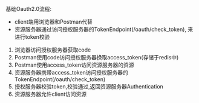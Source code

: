 基础Oauth2.0流程:  

- client端用浏览器和Postman代替
- 资源服务器通过访问授权服务器的TokenEndpoint(/oauth/check_token),
来进行token校验

1. 浏览器访问授权服务器获取code
2. Postman使用code访问授权服务器换取access_token(存储于redis中)
3. Postman使用access_token访问资源服务器的资源
4. 资源服务器携带access_token访问授权服务器的TokenEndpoint(/oauth/check_token)
5. 授权服务器校验token,校验通过,返回资源服务器Authentication
6. 资源服务器允许client访问资源